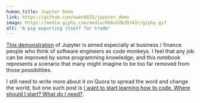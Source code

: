 ```yaml
---
human_title: Jupyter Demo
link: https://github.com/owen9825/jupyter_demo
image: https://media.giphy.com/media/HV6uVZWJDJ42c/giphy.gif
alt: "A pig exporting itself for trade"
---
```

[This demonstration](https://github.com/owen9825/jupyter_demo) of Jupyter is aimed especially at business / finance people who think of software engineers as code monkeys. I feel that any job can be improved by some programming knowledge; and this notebook represents a scenario that many might imagine to be too far removed from those possibilities.

I still need to write more about it on Quora to spread the word and change the world, but one such post is [I want to start learning how to code. Where should I start? What do I need?](https://qr.ae/TWvMiK).

